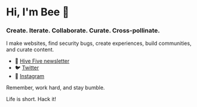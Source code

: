 # Hi, I'm Bee 🐝
### Create. Iterate. Collaborate. Curate. Cross-pollinate.

I make websites, find security bugs, create experiences, build communities, and curate content.

- 💌 [Hive Five newsletter](https://securib.ee/newsletter) 
- 🐦 [Twitter](https://twitter.com/securibee)
- 📸 [Instagram](https://instagram.com/securibee)

Remember, work hard, and stay bumble.

Life is short. Hack it!
